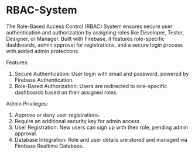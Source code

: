 # RBAC-System
The Role-Based Access Control (RBAC) System ensures secure user authentication and authorization by assigning roles like Developer, Tester, Designer, or Manager. Built with Firebase, it features role-specific dashboards, admin approval for registrations, and a secure login process with added admin protections.

Features:
1. Secure Authentication: User login with email and password, powered by Firebase Authentication.
2. Role-Based Authorization: Users are redirected to role-specific dashboards based on their assigned roles.

Admin Privileges:
1. Approve or deny user registrations.
2. Require an additional security key for admin access.
3. User Registration: New users can sign up with their role, pending admin approval.
4. Database Integration: Role and user details are stored and managed via Firebase Realtime Database.
